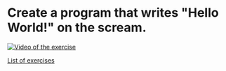 # Create a program that writes "Hello World!" on the scream.

[![Video of the exercise](https://img.youtube.com/vi/nIHq1MtJaKs/maxresdefault.jpg)](https://youtu.be/nIHq1MtJaKs)

[List of exercises](..)
